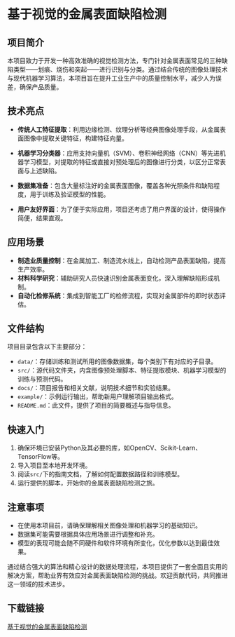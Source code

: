 # 基于视觉的金属表面缺陷检测

## 项目简介

本项目致力于开发一种高效准确的视觉检测方法，专门针对金属表面常见的三种缺陷类型——划痕、烧伤和突起——进行识别与分类。通过结合传统的图像处理技术与现代机器学习算法，本项目旨在提升工业生产中的质量控制水平，减少人为误差，确保产品质量。

## 技术亮点

- **传统人工特征提取**：利用边缘检测、纹理分析等经典图像处理手段，从金属表面图像中提取关键特征，构建特征向量。
  
- **机器学习分类器**：应用支持向量机（SVM）、卷积神经网络（CNN）等先进机器学习模型，对提取的特征或直接对预处理后的图像进行分类，以区分正常表面与上述缺陷。

- **数据集准备**：包含大量标注好的金属表面图像，覆盖各种光照条件和缺陷程度，用于训练及验证模型的性能。

- **用户友好界面**：为了便于实际应用，项目还考虑了用户界面的设计，使得操作简便，结果直观。

## 应用场景

- **制造业质量控制**：在金属加工、制造流水线上，自动检测产品表面缺陷，提高生产效率。
- **材料科学研究**：辅助研究人员快速识别金属表面变化，深入理解缺陷形成机制。
- **自动化检修系统**：集成到智能工厂的检修流程，实现对金属部件的即时状态评估。

## 文件结构

项目目录包含以下主要部分：

- `data/`：存储训练和测试所用的图像数据集，每个类别下有对应的子目录。
- `src/`：源代码文件夹，内含图像预处理脚本、特征提取模块、机器学习模型的训练与预测代码。
- `docs/`：项目报告和相关文献，说明技术细节和实验结果。
- `example/`：示例运行输出，帮助新用户理解项目输出格式。
- `README.md`：此文件，提供了项目的简要概述与指导信息。

## 快速入门

1. 确保环境已安装Python及其必要的库，如OpenCV、Scikit-Learn、TensorFlow等。
2. 导入项目至本地开发环境。
3. 阅读`src/`下的指南文档，了解如何配置数据路径和训练模型。
4. 运行提供的脚本，开始你的金属表面缺陷检测之旅。

## 注意事项

- 在使用本项目前，请确保理解相关图像处理和机器学习的基础知识。
- 数据集可能需要根据具体应用场景进行调整和补充。
- 模型的表现可能会随不同硬件和软件环境有所变化，优化参数以达到最佳效果。

通过结合强大的算法和精心设计的数据处理流程，本项目提供了一套全面且实用的解决方案，帮助业界有效应对金属表面缺陷检测的挑战。欢迎贡献代码，共同推进这一领域的技术进步。

## 下载链接

[基于视觉的金属表面缺陷检测](https://pan.quark.cn/s/84ea0bf12fda)